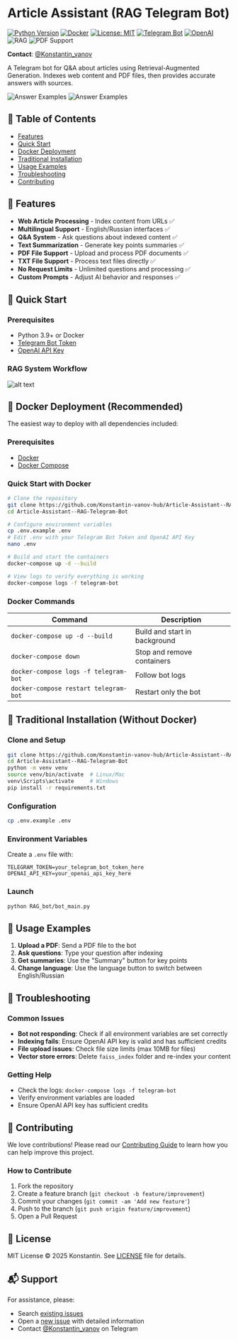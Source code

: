 # Article Assistant (RAG Telegram Bot)

[![Python Version](https://img.shields.io/badge/python-3.9+-blue)](https://www.python.org/)
[![Docker](https://img.shields.io/badge/Docker-Ready-blue?logo=docker)](https://www.docker.com/)
[![License: MIT](https://img.shields.io/badge/License-MIT-yellow.svg)](https://opensource.org/licenses/MIT)
[![Telegram Bot](https://img.shields.io/badge/Telegram-Bot-blue.svg)](https://core.telegram.org/bots)
[![OpenAI](https://img.shields.io/badge/OpenAI-GPT--4-purple.svg)](https://openai.com/)
![RAG](https://img.shields.io/badge/tech-RAG-orange)
![PDF Support](https://img.shields.io/badge/feature-PDF%20Support-red)

**Contact**: [@Konstantin_vanov](https://t.me/Konstantin_vanov)

A Telegram bot for Q&A about articles using Retrieval-Augmented Generation. Indexes web content and PDF files, then provides accurate answers with sources.

![Answer Examples](images/Answer%20example_1.jpg) ![Answer Examples](images/Answer%20example_2.jpg)

## 📖 Table of Contents
- [Features](#-features)
- [Quick Start](#-quick-start)
- [Docker Deployment](#-docker-deployment-recommended)
- [Traditional Installation](#-traditional-installation-without-docker)
- [Usage Examples](#-usage-examples)
- [Troubleshooting](#-troubleshooting)
- [Contributing](#-contributing)



## 🌟 Features
- **Web Article Processing** - Index content from URLs ✅
- **Multilingual Support** - English/Russian interfaces ✅
- **Q&A System** - Ask questions about indexed content ✅
- **Text Summarization** - Generate key points summaries ✅
- **PDF File Support** - Upload and process PDF documents ✅
- **TXT File Support** - Process text files directly ✅
- **No Request Limits** - Unlimited questions and processing ✅
- **Custom Prompts** - Adjust AI behavior and responses ✅

## 🚀 Quick Start

### Prerequisites
- Python 3.9+ or Docker
- [Telegram Bot Token](https://core.telegram.org/bots#how-do-i-create-a-bot)
- [OpenAI API Key](https://platform.openai.com/api-keys)

### RAG System Workflow

![alt text](images/scheme.png)

## 🐳 Docker Deployment (Recommended)

The easiest way to deploy with all dependencies included:

### Prerequisites
- [Docker](https://docs.docker.com/get-docker/)
- [Docker Compose](https://docs.docker.com/compose/install/)

### Quick Start with Docker

```bash
# Clone the repository
git clone https://github.com/Konstantin-vanov-hub/Article-Assistant--RAG-Telegram-Bot.git
cd Article-Assistant--RAG-Telegram-Bot

# Configure environment variables
cp .env.example .env
# Edit .env with your Telegram Bot Token and OpenAI API Key
nano .env

# Build and start the containers
docker-compose up -d --build

# View logs to verify everything is working
docker-compose logs -f telegram-bot
```

### Docker Commands

| Command | Description |
|---------|-------------|
| `docker-compose up -d --build` | Build and start in background |
| `docker-compose down` | Stop and remove containers |
| `docker-compose logs -f telegram-bot` | Follow bot logs |
| `docker-compose restart telegram-bot` | Restart only the bot |
## 🔧 Traditional Installation (Without Docker)

### Clone and Setup
```bash
git clone https://github.com/Konstantin-vanov-hub/Article-Assistant--RAG-Telegram-Bot
cd Article-Assistant--RAG-Telegram-Bot
python -m venv venv
source venv/bin/activate  # Linux/Mac
venv\Scripts\activate     # Windows
pip install -r requirements.txt
```

### Configuration
```bash
cp .env.example .env
```

### Environment Variables
Create a `.env` file with:
```env
TELEGRAM_TOKEN=your_telegram_bot_token_here
OPENAI_API_KEY=your_openai_api_key_here
```

### Launch
```bash
python RAG_bot/bot_main.py
```

## 📱 Usage Examples

1. **Upload a PDF**: Send a PDF file to the bot
2. **Ask questions**: Type your question after indexing
3. **Get summaries**: Use the "Summary" button for key points
4. **Change language**: Use the language button to switch between English/Russian

## 🔧 Troubleshooting

### Common Issues

- **Bot not responding**: Check if all environment variables are set correctly
- **Indexing fails**: Ensure OpenAI API key is valid and has sufficient credits
- **File upload issues**: Check file size limits (max 10MB for files)
- **Vector store errors**: Delete `faiss_index` folder and re-index your content

### Getting Help

- Check the logs: `docker-compose logs -f telegram-bot`
- Verify environment variables are loaded
- Ensure OpenAI API key has sufficient credits

## 🤝 Contributing

We love contributions! Please read our [Contributing Guide](CONTRIBUTING.md) to learn how you can help improve this project.

### How to Contribute

1. Fork the repository
2. Create a feature branch (`git checkout -b feature/improvement`)
3. Commit your changes (`git commit -am 'Add new feature'`)
4. Push to the branch (`git push origin feature/improvement`)
5. Open a Pull Request

## 📜 License

MIT License © 2025 Konstantin. See [LICENSE](LICENSE) file for details.

## 📬 Support

For assistance, please:


- Search [existing issues](https://github.com/Konstantin-vanov-hub/Article-Assistant--RAG-Telegram-Bot/issues)
- Open a [new issue](https://github.com/Konstantin-vanov-hub/Article-Assistant--RAG-Telegram-Bot/issues/new) with detailed information
- Contact [@Konstantin_vanov](https://t.me/Konstantin_vanov) on Telegram
